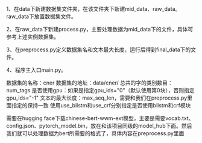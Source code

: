 1、在data下新建数据集文件夹，在该文件夹下新建mid_data、raw_data。raw_data下放置数据集文件。

2、在raw_data下新建process.py，主要处理数据为mid_data下的文件，具体可参考上述实例数据集。

3、在preprocess.py定义数据集名和文本最大长度，运行后得到final_data下的文件。

4、程序主入口main.py。

数据集的名称：cner
数据集的地址：data/cner/
总共的字的类别数目：num_tags
是否使用gpu：如果是指定gpu_ids="0"（默认使用第0块），否则指定gpu_ids="-1"
文本的最大长度：max_seq_len，需要和我们在preprocess.py里面指定的保持一致
使用use_bilstm和use_crf分别指定是否使用bilstm和crf模块

需要在hugging face下载chinese-bert-wwm-ext模型，主要是需要vocab.txt、config.json、pytorch_model.bin，放在和该项目同级的model_hub下面。然后我们就可以处理数据为bert所需要的格式了，具体内容在preprocess.py里面
